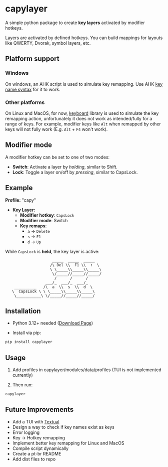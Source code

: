 # capylayer
A simple python package to create **key layers** activated by modifier hotkeys.

Layers are activated by defined hotkeys. You can build mappings for layouts like QWERTY, Dvorak, symbol layers, etc.

## Platform support
### Windows
On windows, an AHK script is used to simulate key remapping. Use AHK [key name syntax](https://documentation.help/AutoHotkey-en/KeyList.htm#keyboard) for it to work.

### Other platforms
On Linux and MacOS, for now, [keyboard](https://github.com/boppreh/keyboard/) library is used to simulate the key remapping action, unfortunately it does not work as intended/fully for a range of keys. For example, modifier keys like `Alt` when remapped by other keys will not fully work (E.g. `Alt` + `F4` won't work).

## Modifier mode
A modifier hotkey can be set to one of two modes:
- **Switch**: Activate a layer by *holding*, similar to Shift.
- **Lock**: Toggle a layer on/off by *pressing*, similar to CapsLock.

## Example

**Profile:** "capy"
- **Key Layer:**
    - **Modifier hotkey**: `CapsLock`  
    - **Modifier mode**: Switch  
    - **Key remaps**:
        - `a` → `Delete`
        - `s` → `F1`
        - `d` → `Up`

While `CapsLock` is **held**, the key layer is active:
```
                     _____  _____  _____ 
                    /\ Del \\  F1 \\  ↑  \ 
                    \ \_____\\_____\\_____\
                     \/_____//_____//_____/
                      /      /      / 
                  ___/_  ___/_  ___/_   
    __________   /\  a  \\  s  \\  d  \     
   \  CapsLock \ \ \_____\\_____\\_____\    
    \___________\ \/_____//_____//_____/  
```

## Installation

- Python 3.12+ needed ([Download Page](https://www.python.org/downloads/))

- Install via pip:
```bash
pip install capylayer
```

## Usage
1. Add profiles in capylayer/modules/data/profiles (TUI is not implemented currently)

2. Then run:
```bash
capylayer
```

## Future Improvements
- Add a TUI with [Textual](https://github.com/Textualize/textual)
- Design a way to check if key names exist as keys
- Error logging
- Key -> Hotkey remapping
- Implement better key remapping for Linux and MacOS
- Compile script dynamically
- Create a pt-br README
- Add dist files to repo